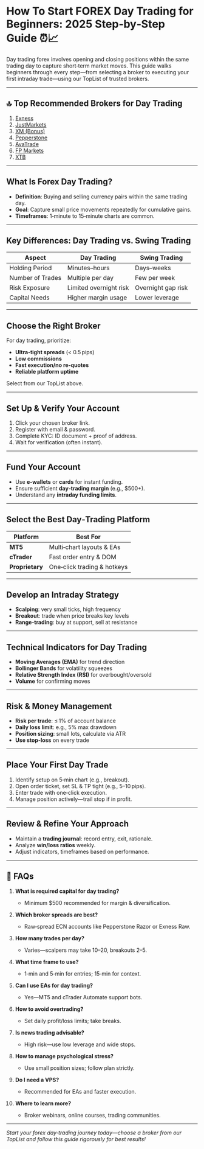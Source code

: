 # How To Start FOREX Day Trading for Beginners: 2025 Step‑by‑Step Guide ⏰📈

Day trading forex involves opening and closing positions within the same trading day to capture short‑term market moves. This guide walks beginners through every step—from selecting a broker to executing your first intraday trade—using our TopList of trusted brokers.

---

## 🔝 Top Recommended Brokers for Day Trading

1. [Exness](https://one.exnesstrack.org/a/english23)  
2. [JustMarkets](https://one.justmarkets.link/a/79iqw0j6nj)  
3. [XM (Bonus)](https://clicks.pipaffiliates.com/c?c=589901&l=en&p=0)  
4. [Pepperstone](https://trk.pepperstonepartners.com/aff_c?offer_id=367&aff_id=33954)  
5. [AvaTrade](https://www.avatrade.com?versionId=10301&tag=194438)  
6. [FP Markets](https://www.fpmarkets.com/?redir=stv&fpm-affiliate-utm-source=IB&fpm-affiliate-agt=56244)  
7. [XTB](https://link-pso.xtb.com/pso/zrUCY)  

---

## What Is Forex Day Trading?

- **Definition**: Buying and selling currency pairs within the same trading day.  
- **Goal**: Capture small price movements repeatedly for cumulative gains.  
- **Timeframes**: 1‑minute to 15‑minute charts are common.  

---

## Key Differences: Day Trading vs. Swing Trading

| Aspect           | Day Trading             | Swing Trading            |
|------------------|-------------------------|--------------------------|
| Holding Period   | Minutes–hours           | Days–weeks               |
| Number of Trades | Multiple per day        | Few per week             |
| Risk Exposure    | Limited overnight risk  | Overnight gap risk       |
| Capital Needs    | Higher margin usage     | Lower leverage           |

---

## Choose the Right Broker

For day trading, prioritize:  
- **Ultra‑tight spreads** (< 0.5 pips)  
- **Low commissions**  
- **Fast execution/no re‑quotes**  
- **Reliable platform uptime**  

Select from our TopList above.

---

## Set Up & Verify Your Account

1. Click your chosen broker link.  
2. Register with email & password.  
3. Complete KYC: ID document + proof of address.  
4. Wait for verification (often instant).  

---

## Fund Your Account

- Use **e‑wallets** or **cards** for instant funding.  
- Ensure sufficient **day‑trading margin** (e.g., $500+).  
- Understand any **intraday funding limits**.  

---

## Select the Best Day‑Trading Platform

| Platform    | Best For                         |
|------------|-----------------------------------|
| **MT5**     | Multi‑chart layouts & EAs       |
| **cTrader** | Fast order entry & DOM          |
| **Proprietary** | One‑click trading & hotkeys |

---

## Develop an Intraday Strategy

- **Scalping**: very small ticks, high frequency  
- **Breakout**: trade when price breaks key levels  
- **Range‑trading**: buy at support, sell at resistance  

---

## Technical Indicators for Day Trading

- **Moving Averages (EMA)** for trend direction  
- **Bollinger Bands** for volatility squeezes  
- **Relative Strength Index (RSI)** for overbought/oversold  
- **Volume** for confirming moves  

---

## Risk & Money Management

- **Risk per trade**: ≤ 1% of account balance  
- **Daily loss limit**: e.g., 5% max drawdown  
- **Position sizing**: small lots, calculate via ATR  
- **Use stop‑loss** on every trade  

---

## Place Your First Day Trade

1. Identify setup on 5‑min chart (e.g., breakout).  
2. Open order ticket, set SL & TP tight (e.g., 5–10 pips).  
3. Enter trade with one‑click execution.  
4. Manage position actively—trail stop if in profit.  

---

## Review & Refine Your Approach

- Maintain a **trading journal**: record entry, exit, rationale.  
- Analyze **win/loss ratios** weekly.  
- Adjust indicators, timeframes based on performance.  

---

## 📌 FAQs

1. **What is required capital for day trading?**  
   - Minimum $500 recommended for margin & diversification.  

2. **Which broker spreads are best?**  
   - Raw‑spread ECN accounts like Pepperstone Razor or Exness Raw.  

3. **How many trades per day?**  
   - Varies—scalpers may take 10–20, breakouts 2–5.  

4. **What time frame to use?**  
   - 1‑min and 5‑min for entries; 15‑min for context.  

5. **Can I use EAs for day trading?**  
   - Yes—MT5 and cTrader Automate support bots.  

6. **How to avoid overtrading?**  
   - Set daily profit/loss limits; take breaks.  

7. **Is news trading advisable?**  
   - High risk—use low leverage and wide stops.  

8. **How to manage psychological stress?**  
   - Use small position sizes; follow plan strictly.  

9. **Do I need a VPS?**  
   - Recommended for EAs and faster execution.  

10. **Where to learn more?**  
    - Broker webinars, online courses, trading communities.  

---

*Start your forex day‑trading journey today—choose a broker from our TopList and follow this guide rigorously for best results!*  
